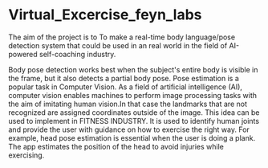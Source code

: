 # Virtual_Excercise_feyn_labs
The aim of the project is to To make a real-time body language/pose detection system that could be used in an real world in the field of AI-powered self-coaching industry.

Body pose detection works best when the subject's entire body is visible in the frame, but it also detects a partial body pose. Pose estimation is a popular task in Computer Vision. As a field of artificial intelligence (AI), computer vision enables machines to perform image processing tasks with the aim of imitating human vision.In that case the landmarks that are not recognized are assigned coordinates outside of the image. This idea can be used to implement in FITNESS INDUSTRY. It is used to identify human joints and provide the user with guidance on how to exercise the right way. For example, head pose estimation is essential when the user is doing a plank. The app estimates the position of the head to avoid injuries while exercising.
